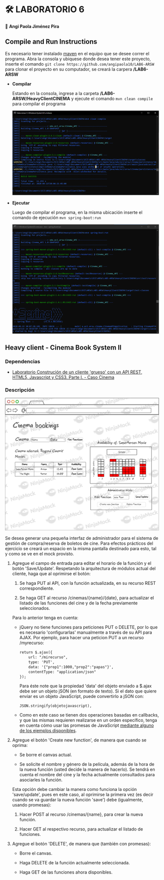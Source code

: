 # 🛠️ LABORATORIO 6
  
  📌 **Angi Paola Jiménez Pira**
  
## Compile and Run Instructions


   Es necesario tener instalado [maven](https://maven.apache.org/ "maven") en el equipo que se desee correr el programa. Abra la consola y ubiquese donde desea tener 
   este proyecto, inserte el comando `git clone https://github.com/angipaola10/LAB6-ARSW` para clonar el proyecto en su computador, se creará la carpera **/LAB6-
   ARSW**

   * **Compilar**
     
       Estando en la consola, ingrese a la carpeta **/LAB6-ARSW/HeavyClientCINEMA**  y ejecute el comando `mvn clean compile` para compilar el programa
       
	 ![compile](HeavyClientCINEMA/img/compile.png)

   * **Ejecutar**
      
       Luego de compilar el programa, en la misma ubicación inserte el comando de ejecución `mvn spring-boot:run`
	 
	 ![run](HeavyClientCINEMA/img/run.png) 

## Heavy client - Cinema Book System II

### Dependencias

* [Laboratorio Construción de un cliente 'grueso' con un API REST, HTML5, Javascript y CSS3. Parte I. - Caso Cinema](https://github.com/angipaola10/LAB5-ARSW) 

### Descripción 

![mock](HeavyClientCINEMA/img/mock.png)

Se desea generar una pequeña interfaz de administrador para el sistema de gestión de compra/reserva de boletos de cine. Para efectos prácticos del ejercicio se creará un espacio en la misma pantalla destinado para esto, tal y como se ve en el mock provisto.

1. Agregue el campo de entrada para editar el horario de la función y el botón 'Save/Update'. Respetando la arquitectura de módulos actual del cliente, haga que al oprimirse el botón:

    1. Se haga PUT al API, con la función actualizada, en su recurso REST correspondiente.
    
    2. Se haga GET al recurso /cinemas/{name}/{date}, para actualizar el listado de las funciones del cine y de la fecha previamente seleccionados.
    
    Para lo anterior tenga en cuenta:
  
      * jQuery no tiene funciones para peticiones PUT o DELETE, por lo que es necesario 'configurarlas' manualmente a través de su API para AJAX. Por ejemplo, para 
      hacer una peticion PUT a un recurso /myrecurso:
      	
			return $.ajax({
			    url: "/mirecurso",
			    type: 'PUT',
			    data: '{"prop1":1000,"prop2":"papas"}',
			    contentType: "application/json"
			});
			
	     Para éste note que la propiedad 'data' del objeto enviado a $.ajax debe ser un objeto jSON (en formato de texto). Si el dato que quiere enviar es un 
	     objeto JavaScript, puede convertirlo a jSON con:
	
			JSON.stringify(objetojavascript),
			
      *  Como en este caso se tienen dos operaciones basadas en callbacks, y que las mismas requieren realizarse en un orden específico, tenga en cuenta cómo usar las 
      promesas de JavaScript [mediante alguno de los ejemplos disponibles](https://codepen.io/hcadavid/pen/jrwdgK).

2. Agregue el botón 'Create new function', de manera que cuando se oprima:

      * Se borre el canvas actual.
      
      * Se solicite el nombre y género de la película, además de la hora de la nueva función (usted decide la manera de hacerlo). Se tendrá en cuenta el nombre del 
      cine y la fecha actualmente consultados para asociarles la función.
      
      Esta opción debe cambiar la manera como funciona la opción 'save/update', pues en este caso, al oprimirse la primera vez (es decir cuando se va guardar la nueva 
      función 'save') debe (igualmente, usando promesas):
     
      1. Hacer POST al recurso /cinemas/{name}, para crear la nueva función.
	  
	  2. Hacer GET al respectivo recurso, para actualizar el listado de funciones.

3. Agregue el botón 'DELETE', de manera que (también con promesas):

      * Borre el canvas.

      * Haga DELETE de la función actualmente seleccionada.

      * Haga GET de las funciones ahora disponibles.
